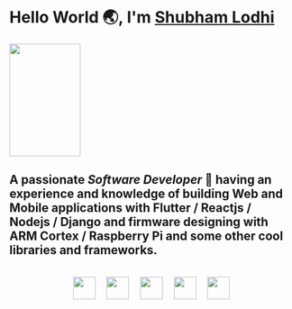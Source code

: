 
# Hello World 🌏,       I'm [Shubham Lodhi](shubhamlodhi.github.io) 

<img src="https://img.techpowerup.org/200729/undraw-circuit-board-4c4d.png" alt="" height="200" width="50%"/>


## A passionate *Software Developer* 🚀 having an experience and knowledge of building Web and Mobile applications with Flutter / Reactjs / Nodejs / Django and firmware designing with ARM Cortex / Raspberry Pi and some other cool libraries and frameworks.

<br/>

<div align="center">


<a href="https://github.com/shubhamlodhi">
<img src="https://pngimg.com/uploads/github/github_PNG85.png" width="40" margin="1%" /></a>&nbsp;&nbsp;&nbsp;&nbsp;
<a href="https://www.facebook.com/shubham.lodhi.315"><img src="https://pngimg.com/uploads/facebook_logos/facebook_logos_PNG19748.png" width="40" margin="1%" /></a>&nbsp;&nbsp;&nbsp;&nbsp;
<a href="mailto:shubhamlodhi510@gmail.com"><img src="https://pngimg.com/uploads/google/google_PNG19639.png" width="40" margin="1%"/></a>&nbsp;&nbsp;&nbsp;&nbsp;
<a href="https://www.linkedin.com/in/shubham-singh-lodhi/"><img src="https://pngimg.com/uploads/linkedIn/linkedIn_PNG32.png" width="40" margin="1%"/></a>&nbsp;&nbsp;&nbsp;&nbsp;
<a href="https://twitter.com/Shubham_S_Lodhi"><img src="https://pngimg.com/uploads/twitter/twitter_PNG29.png" width="40" margin="1%"/></a>


</div>
